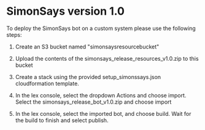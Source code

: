# SimonSays version 1.0

To deploy the SimonSays bot on a custom system please use the following steps:

1. Create an S3 bucket named "simonsaysresourcebucket"

2. Upload the contents of the simonsays_release_resources_v1.0.zip to this bucket

3. Create a stack using the provided setup_simonssays.json cloudformation template.

4. In the lex console, select the dropdown Actions and choose import. Select the simonsays_release_bot_v1.0.zip and choose import

5. In the lex console, select the imported bot, and choose build. Wait for the build to finish and select publish.
